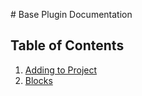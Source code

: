 ---
---

# Base Plugin Documentation

## Table of Contents

1. [Adding to Project](/test.md)
1. [Blocks](https://github.com/vatu-team/base-plugin/blob/trunk/docs/blocks.md)
